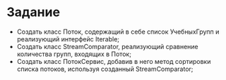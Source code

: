 # Задание
* Создать класс Поток, содержащий в себе список УчебныхГрупп и реализующий интерфейс Iterable;
* Создать класс StreamComparator, реализующий сравнение количества групп, входящих в Поток;
* Создать класс ПотокСервис, добавив в него метод сортировки списка потоков, используя созданный StreamComparator;

